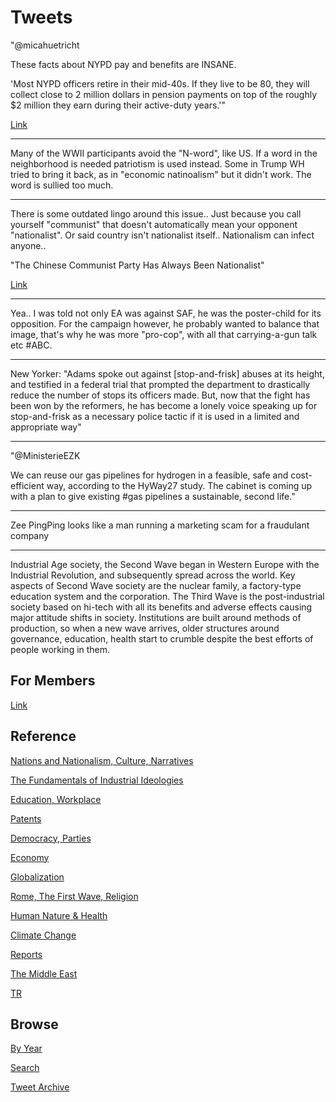 # Tweets


"@micahuetricht

These facts about NYPD pay and benefits are INSANE. 

'Most NYPD officers retire in their mid-40s. If they live to be 80,
they will collect close to 2 million dollars in pension payments on
top of the roughly $2 million they earn during their active-duty
years.'"

[Link](https://twitter.com/micahuetricht/status/1411007930929922056)

---

Many of the WWII participants avoid the "N-word", like US. If a word
in the neighborhood is needed patriotism is used instead. Some in
Trump WH tried to bring it back, as in "economic natinoalism" but it
didn't work. The word is sullied too much.

---

There is some outdated lingo around this issue.. Just because you call
yourself "communist" that doesn't automatically mean your opponent
"nationalist". Or said country isn't nationalist itself.. Nationalism
can infect anyone.. 

"The Chinese Communist Party Has Always Been Nationalist"

[Link](https://foreignpolicy.com/2021/07/01/chinese-communist-party-nationalist-centennial/)

---

Yea.. I was told not only EA was against SAF, he was the poster-child
for its opposition. For the campaign however, he probably wanted to
balance that image, that's why he was more "pro-cop", with all that
carrying-a-gun talk etc \#ABC. 

---

New Yorker: "Adams spoke out against [stop-and-frisk] abuses at its
height, and testified in a federal trial that prompted the department
to drastically reduce the number of stops its officers made. But, now
that the fight has been won by the reformers, he has become a lonely
voice speaking up for stop-and-frisk as a necessary police tactic if
it is used in a limited and appropriate way"

---

"@MinisterieEZK

We can reuse our gas pipelines for hydrogen in a feasible, safe and
cost-efficient way, according to the HyWay27 study. The cabinet is
coming up with a plan to give existing #gas pipelines a sustainable,
second life."

---

Zee PingPing looks like a man running a marketing scam for a fraudulant company

---

Industrial Age society, the Second Wave began in Western Europe with
the Industrial Revolution, and subsequently spread across the
world. Key aspects of Second Wave society are the nuclear family, a
factory-type education system and the corporation. The Third Wave is
the post-industrial society based on hi-tech with all its benefits and
adverse effects causing major attitude shifts in society. Institutions
are built around methods of production, so when a new wave arrives,
older structures around governance, education, health start to crumble
despite the best efforts of people working in them.

## For Members

[Link](https://thirdwave-members.herokuapp.com)

## Reference

[Nations and Nationalism, Culture, Narratives](/2013/02/nations-and-nationalism.md)

[The Fundamentals of Industrial Ideologies](/2011/04/fundamentals-of-industrial-ideologies.md)

[Education, Workplace](2017/09/education-workplace.md)

[Patents](/2018/09/patents.md)

[Democracy, Parties](/2016/11/democracy.md)

[Economy](/2018/05/economy.md)

[Globalization](/2018/09/globalization.md)

[Rome, The First Wave, Religion](/2017/12/rome.md)

[Human Nature & Health](/2020/07/human-nature.md)

[Climate Change](/2018/12/climate.md)

[Reports](/2019/05/reports.md)

[The Middle East](/2019/07/middleeast.md)

[TR](../tr)

## Browse

[By Year](years.md)

[Search](search.html)

[Tweet Archive](/tweets/README.md)

